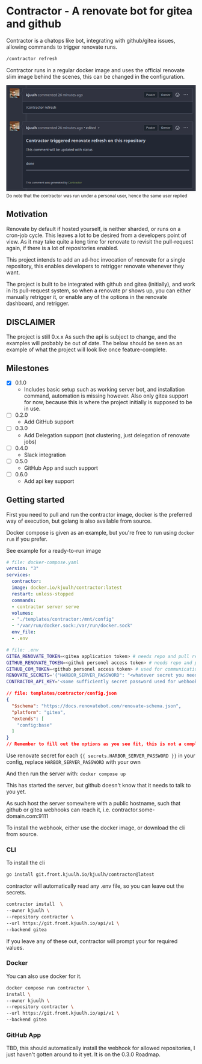 # Contractor - A renovate bot for gitea and github

Contractor is a chatops like bot, integrating with github/gitea issues, allowing
commands to trigger renovate runs.

```bash
/contractor refresh
```

Contractor runs in a regular docker image and uses the official renovate slim
image behind the scenes, this can be changed in the configuration.

![command](./assets/command.png)
<small>Do note that the contractor was run under a personal user, hence the same
user replied</small>

## Motivation

Renovate by default if hosted yourself, is neither sharded, or runs on a
cron-job cycle. This leaves a lot to be desired from a developers point of view.
As it may take quite a long time for renovate to revisit the pull-request again,
if there is a lot of repositories enabled.

This project intends to add an ad-hoc invocation of renovate for a single
repository, this enables developers to retrigger renovate whenever they want.

The project is built to be integrated with github and gitea (initially), and
work in its pull-request system, so when a renovate pr shows up, you can either
manually retrigger it, or enable any of the options in the renovate dashboard,
and retrigger.

## DISCLAIMER

The project is still 0.x.x As such the api is subject to change, and the
examples will probably be out of date. The below should be seen as an example of
what the project will look like once feature-complete.

## Milestones

- [x] 0.1.0
  - Includes basic setup such as working server bot, and installation command,
    automation is missing however. Also only gitea support for now, because this
    is where the project initially is supposed to be in use.
- [ ] 0.2.0
  - Add GitHub support
- [ ] 0.3.0
  - Add Delegation support (not clustering, just delegation of renovate jobs)
- [ ] 0.4.0
  - Slack integration
- [ ] 0.5.0
  - GitHub App and such support
- [ ] 0.6.0
  - Add api key support

## Getting started

First you need to pull and run the contractor image, docker is the preferred way
of execution, but golang is also available from source.

Docker compose is given as an example, but you're free to run using `docker run`
if you prefer.

See example for a ready-to-run image

```yaml
# file: docker-compose.yaml
version: "3"
services:
  contractor:
  image: docker.io/kjuulh/contractor:latest
  restart: unless-stopped
  commands:
  - contractor server serve
  volumes:
  - "./templates/contractor:/mnt/config"
  - "/var/run/docker.sock:/var/run/docker.sock"
  env_file:
  - .env
```

```bash
# file: .env
GITEA_RENOVATE_TOKEN=<gitea application token> # needs repo and pull request permissions
GITHUB_RENOVATE_TOKEN=<github personel access token> # needs repo and pull request permissions
GITHUB_COM_TOKEN=<github personel access token> # used for communication, doesn't need much
RENOVATE_SECRETS='{"HARBOR_SERVER_PASSWORD": "<whatever secret you need in your config>"}'
CONTRACTOR_API_KEY='<some sufficiently secret password used for webhooks to authenticate to your server>'
```

```json
// file: templates/contractor/config.json
{
  "$schema": "https://docs.renovatebot.com/renovate-schema.json",
  "platform": "gitea",
  "extends": [
    "config:base"
  ]
}
// Remember to fill out the options as you see fit, this is not a complete example
```

Use renovate secret for each `{{ secrets.HARBOR_SERVER_PASSWORD }}` in your
config, replace `HARBOR_SERVER_PASSWORD` with your own

And then run the server with: `docker compose up`

This has started the server, but github doesn't know that it needs to talk to
you yet.

As such host the server somewhere with a public hostname, such that github or
gitea webhooks can reach it, i.e. contractor.some-domain.com:9111

To install the webhook, either use the docker image, or download the cli from
source.

### CLI

To install the cli

```bash
go install git.front.kjuulh.io/kjuulh/contractor@latest
```

contractor will automatically read any .env file, so you can leave out the
secrets.

```bash
contractor install  \
--owner kjuulh \
--repository contractor \
--url https://git.front.kjuulh.io/api/v1 \
--backend gitea
```

If you leave any of these out, contractor will prompt your for required values.

### Docker

You can also use docker for it.

```bash
docker compose run contractor \
install \
--owner kjuulh \
--repository contractor \
--url https://git.front.kjuulh.io/api/v1 \
--backend gitea
```

### GitHub App

TBD, this should automatically install the webhook for allowed repositories, I
just haven't gotten around to it yet. It is on the 0.3.0 Roadmap.
